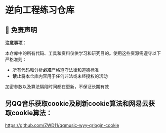 # 逆向工程练习仓库

## 🚨 免责声明

**注意事项**：

本仓库中的所有代码、工具和资料仅供学习和研究目的。使用这些资源需遵守以下严格准则：

- 所有代码和分析**必须**严格遵守法律和道德标准
- **禁止**将本仓库内容用于任何非法或未经授权的活动

加密参数以及算法隔段时间都在更新，不保证长期有效

## 另QQ音乐获取cookie及刷新cookie算法和网易云获取cookie算法：

https://github.com/ZWD11/qqmusic-wyy-qrlogin-cookie

